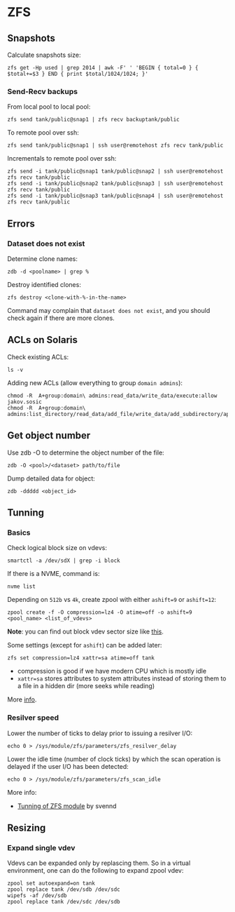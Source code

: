 # ZFS

## Snapshots

Calculate snapshots size:

```
zfs get -Hp used | grep 2014 | awk -F' ' 'BEGIN { total=0 } { $total+=$3 } END { print $total/1024/1024; }'
```

### Send-Recv backups

From local pool to local pool:

```
zfs send tank/public@snap1 | zfs recv backuptank/public
```

To remote pool over ssh:

```
zfs send tank/public@snap1 | ssh user@remotehost zfs recv tank/public
```

Incrementals to remote pool over ssh:

```
zfs send -i tank/public@snap1 tank/public@snap2 | ssh user@remotehost zfs recv tank/public
zfs send -i tank/public@snap2 tank/public@snap3 | ssh user@remotehost zfs recv tank/public
zfs send -i tank/public@snap3 tank/public@snap4 | ssh user@remotehost zfs recv tank/public
```

## Errors

### Dataset does not exist

Determine clone names:

```
zdb -d <poolname> | grep %
```

Destroy identified clones:

```
zfs destroy <clone-with-%-in-the-name>
```

Command may complain that `dataset does not exist`, and you should check
again if there are more clones. 

## ACLs on Solaris

Check existing ACLs:

```
ls -v
```

Adding new ACLs (allow everything to group `domain admins`):

```
chmod -R  A+group:domain\ admins:read_data/write_data/execute:allow jakov.sosic
chmod -R  A+group:domain\ admins:list_directory/read_data/add_file/write_data/add_subdirectory/append_data/write_xattr/execute/write_attributes/write_acl/write_owner/delete/delete_child:allow
```

## Get object number

Use zdb -O to determine the object number of the file:

```
zdb -O <pool>/<dataset> path/to/file
```

Dump detailed data for object:

```
zdb -ddddd <object_id>
```

## Tunning

### Basics

Check logical block size on vdevs:

```
smartctl -a /dev/sdX | grep -i block
```

If there is a NVME, command is:

```
nvme list
```

Depending on `512b` vs `4k`, create zpool with either `ashift=9` or `ashift=12`:

```
zpool create -f -O compression=lz4 -O atime=off -o ashift=9 <pool_name> <list_of_vdevs>
```

**Note**: you can find out block vdev sector size like [this](https://gitlab.com/jsosic/docs/blob/master/storage/hardware.md#block-device-sector-size).

Some settings (except for `ashift`) can be added later:

```
zfs set compression=lz4 xattr=sa atime=off tank
```

* compression is good if we have modern CPU which is mostly idle
* `xattr=sa` stores attributes to system attributes instead of storing them to a file in a hidden dir (more seeks while reading)

More [info](https://www.svennd.be/basic-zfs-tune-tips/).

### Resilver speed

Lower the number of ticks to delay prior to issuing a resilver I/O:

```
echo 0 > /sys/module/zfs/parameters/zfs_resilver_delay
```

Lower the idle time (number of clock ticks) by which the scan operation is delayed
if the user I/O has been detected:

```
echo 0 > /sys/module/zfs/parameters/zfs_scan_idle
```

More info:
* [Tunning of ZFS module](https://www.svennd.be/tuning-of-zfds-module/) by svennd

## Resizing

### Expand single vdev

Vdevs can be expanded only by replascing them. So in a virtual environment,
one can do the following to expand zpool vdev:

```
zpool set autoexpand=on tank
zpool replace tank /dev/sdb /dev/sdc
wipefs -af /dev/sdb
zpool replace tank /dev/sdc /dev/sdb
```
